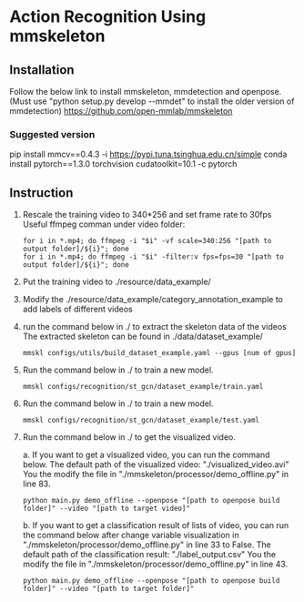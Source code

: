 # Action Recognition Using mmskeleton

## Installation

Follow the below link to install mmskeleton, mmdetection and openpose.
(Must use "python setup.py develop --mmdet" to install the older version of mmdetection)
https://github.com/open-mmlab/mmskeleton

### Suggested version

pip install mmcv==0.4.3 -i https://pypi.tuna.tsinghua.edu.cn/simple
conda install pytorch==1.3.0 torchvision cudatoolkit=10.1 -c pytorch

## Instruction

1. Rescale the training video to 340\*256 and set frame rate to 30fps
   Useful ffmpeg comman under video folder:

   ```
   for i in *.mp4; do ffmpeg -i "$i" -vf scale=340:256 "[path to output folder]/${i}"; done
   for i in *.mp4; do ffmpeg -i "$i" -filter:v fps=fps=30 "[path to output folder]/${i}"; done
   ```

2. Put the training video to ./resource/data_example/

3. Modify the ./resource/data_example/category_annotation_example to add labels of different videos

4. run the command below in ./ to extract the skeleton data of the videos
   The extracted skeleton can be found in ./data/dataset_example/

   ```
   mmskl configs/utils/build_dataset_example.yaml --gpus [num of gpus]
   ```

5. Run the command below in ./ to train a new model.

   ```
   mmskl configs/recognition/st_gcn/dataset_example/train.yaml
   ```

6. Run the command below in ./ to train a new model.

   ```
   mmskl configs/recognition/st_gcn/dataset_example/test.yaml
   ```

7. Run the command below in ./ to get the visualized video.

   a. If you want to get a visualized video, you can run the command below.
   The default path of the visualized video: "./visualized_video.avi"
   You the modify the file in "./mmskeleton/processor/demo_offline.py" in line 83.

   ```
   python main.py demo_offline --openpose "[path to openpose build folder]" --video "[path to target video]"
   ```

   b. If you want to get a classification result of lists of video, you can run the command below after change variable visualization in "./mmskeleton/processor/demo_offline.py" in line 33 to False.
   The default path of the classification result: "./label_output.csv"
   You the modify the file in "./mmskeleton/processor/demo_offline.py" in line 43.

   ```
   python main.py demo_offline --openpose "[path to openpose build folder]" --video "[path to target folder]"
   ```
